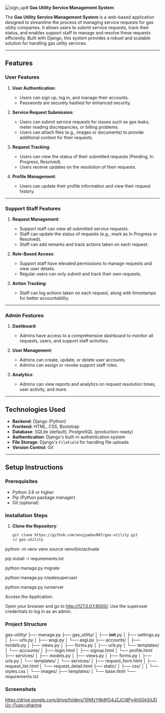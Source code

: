 ![sign_up](https://github.com/user-attachments/assets/b6ba96bc-64ba-4f7c-8567-98a4804e5b8e)# **Gas Utility Service Management System**

The **Gas Utility Service Management System** is a web-based application designed to streamline the process of managing service requests for gas utility companies. It allows users to submit service requests, track their status, and enables support staff to manage and resolve these requests efficiently. Built with Django, this system provides a robust and scalable solution for handling gas utility services.

---

## **Features**

### **User Features**
1. **User Authentication**:
   - Users can sign up, log in, and manage their accounts.
   - Passwords are securely hashed for enhanced security.

2. **Service Request Submission**:
   - Users can submit service requests for issues such as gas leaks, meter reading discrepancies, or billing problems.
   - Users can attach files (e.g., images or documents) to provide additional context for their requests.

3. **Request Tracking**:
   - Users can view the status of their submitted requests (Pending, In Progress, Resolved).
   - Users receive updates on the resolution of their requests.

4. **Profile Management**:
   - Users can update their profile information and view their request history.

---

### **Support Staff Features**
1. **Request Management**:
   - Support staff can view all submitted service requests.
   - Staff can update the status of requests (e.g., mark as In Progress or Resolved).
   - Staff can add remarks and track actions taken on each request.

2. **Role-Based Access**:
   - Support staff have elevated permissions to manage requests and view user details.
   - Regular users can only submit and track their own requests.

3. **Action Tracking**:
   - Staff can log actions taken on each request, along with timestamps for better accountability.

---

### **Admin Features**
1. **Dashboard**:
   - Admins have access to a comprehensive dashboard to monitor all requests, users, and support staff activities.

2. **User Management**:
   - Admins can create, update, or delete user accounts.
   - Admins can assign or revoke support staff roles.

3. **Analytics**:
   - Admins can view reports and analytics on request resolution times, user activity, and more.

---

## **Technologies Used**
- **Backend**: Django (Python)
- **Frontend**: HTML, CSS, Bootstrap
- **Database**: SQLite (default), PostgreSQL (production-ready)
- **Authentication**: Django's built-in authentication system
- **File Storage**: Django's `FileField` for handling file uploads
- **Version Control**: Git

---

## **Setup Instructions**

### **Prerequisites**
- Python 3.8 or higher
- Pip (Python package manager)
- Git (optional)

### **Installation Steps**
1. **Clone the Repository**:
   ```bash
   git clone https://github.com/anujyadav007/gas-utility.git
   cd gas-utility

  python -m venv venv
 source venv/bin/activate  

 pip install -r requirements.txt

 python manage.py migrate

python manage.py createsuperuser

python manage.py runserver

Access the Application:

Open your browser and go to http://127.0.0.1:8000/.
Use the superuser credentials to log in as an admin.

### Project Structure
gas-utility/
├── manage.py
├── gas_utility/
│   ├── __init__.py
│   ├── settings.py
│   ├── urls.py
│   ├── wsgi.py
│   └── asgi.py
├── accounts/
│   ├── models.py
│   ├── views.py
│   ├── forms.py
│   ├── urls.py
│   └── templates/
│       └── accounts/
│           ├── login.html
│           ├── signup.html
│           └── profile.html
├── services/
│   ├── models.py
│   ├── views.py
│   ├── forms.py
│   ├── urls.py
│   └── templates/
│       └── services/
│           ├── request_form.html
│           ├── request_list.html
│           └── request_detail.html
├── static/
│   ├── css/
│   │   └── styles.css
│   └── images/
├── templates/
│   └── base.html
└── requirements.txt

### Screenshots

https://drive.google.com/drive/folders/15NfzY8k6fG4JZJCj8Py4hSGkSiUDUc-j?usp=sharing




